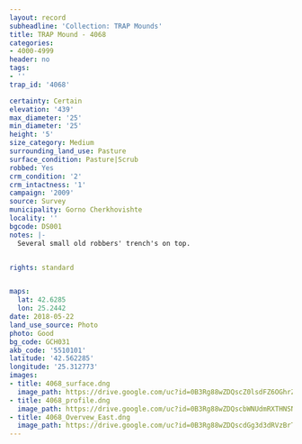 ```yaml
---
layout: record
subheadline: 'Collection: TRAP Mounds'
title: TRAP Mound - 4068
categories:
- 4000-4999
header: no
tags:
- ''
trap_id: '4068'

certainty: Certain
elevation: '439'
max_diameter: '25'
min_diameter: '25'
height: '5'
size_category: Medium
surrounding_land_use: Pasture
surface_condition: Pasture|Scrub
robbed: Yes
crm_condition: '2'
crm_intactness: '1'
campaign: '2009'
source: Survey
municipality: Gorno Cherkhovishte
locality: ''
bgcode: DS001
notes: |-
  Several small old robbers' trench's on top.


rights: standard


maps:
  lat: 42.6285
  lon: 25.2442
date: 2018-05-22
land_use_source: Photo
photo: Good
bg_code: GCH031
akb_code: '5510101'
latitude: '42.562285'
longitude: '25.312773'
images:
- title: 4068_surface.dng
  image_path: https://drive.google.com/uc?id=0B3Rg88wZDQscZ0lsdFZ6OGhrZTA
- title: 4068_profile.dng
  image_path: https://drive.google.com/uc?id=0B3Rg88wZDQscbWNUdmRXTHNSNDg
- title: 4068_Overvew_East.dng
  image_path: https://drive.google.com/uc?id=0B3Rg88wZDQscdGg3d3dRVzBrT3c
---
```

